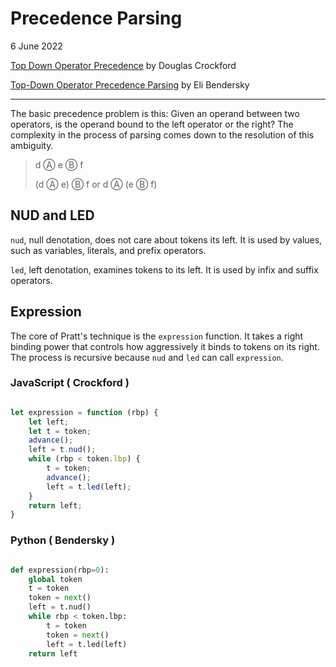 # Precedence Parsing

6 June 2022

[Top Down Operator Precedence](https://www.crockford.com/javascript/tdop/tdop.html)
by Douglas Crockford

[Top-Down Operator Precedence Parsing](https://eli.thegreenplace.net/2010/01/02/top-down-operator-precedence-parsing)
by Eli Bendersky

---

The basic precedence problem is this: Given an operand between two operators, is
the operand bound to the left operator or the right? The complexity in the
process of parsing comes down to the resolution of this ambiguity.

> d Ⓐ e Ⓑ f
>
> (d Ⓐ e) Ⓑ f or d Ⓐ (e Ⓑ f)

## NUD and LED

`nud`, null denotation, does not care about tokens its left. It is used
by values, such as variables, literals, and prefix operators.

`led`, left denotation, examines tokens to its left. It is used by infix
and suffix operators.

## Expression

The core of Pratt's technique is the `expression` function. It takes a right
binding power that controls how aggressively it binds to tokens on its right.
The process is recursive because `nud` and `led` can call `expression`.

### JavaScript ( Crockford )

```javascript

let expression = function (rbp) {
    let left;
    let t = token;
    advance();
    left = t.nud();
    while (rbp < token.lbp) {
        t = token;
        advance();
        left = t.led(left);
    }
    return left;
}

```

### Python ( Bendersky )

```python

def expression(rbp=0):
    global token
    t = token
    token = next()
    left = t.nud()
    while rbp < token.lbp:
        t = token
        token = next()
        left = t.led(left)
    return left

```
